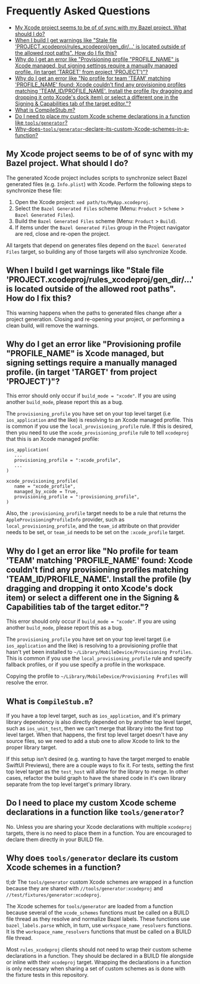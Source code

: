 # Frequently Asked Questions

<!--
The TOC for this document was generated using https://github.com/ekalinin/github-markdown-toc.go.

# Install gh-md-toc
brew install github-markdown-toc

# Generate TOC
gh-md-toc --hide-header --hide-footer --start-depth=1
-->
* [My Xcode project seems to be of of sync with my Bazel project\. What should I do?](#my-xcode-project-seems-to-be-of-of-sync-with-my-bazel-project-what-should-i-do)
* [When I build I get warnings like "Stale file 'PROJECT\.xcodeproj/rules\_xcodeproj/gen\_dir/\.\.\.' is located outside of the allowed root paths"\. How do I fix this?](#when-i-build-i-get-warnings-like-stale-file-projectxcodeprojrules_xcodeprojgen_dir-is-located-outside-of-the-allowed-root-paths-how-do-i-fix-this)
* [Why do I get an error like "Provisioning profile "PROFILE\_NAME" is Xcode managed, but signing settings require a manually managed profile\. (in target 'TARGET' from project 'PROJECT')"?](#why-do-i-get-an-error-like-provisioning-profile-profile_name-is-xcode-managed-but-signing-settings-require-a-manually-managed-profile-in-target-target-from-project-project)
* [Why do I get an error like "No profile for team 'TEAM' matching 'PROFILE\_NAME' found: Xcode couldn't find any provisioning profiles matching 'TEAM\_ID/PROFILE\_NAME'\. Install the profile (by dragging and dropping it onto Xcode's dock item) or select a different one in the Signing &amp; Capabilities tab of the target editor\."?](#why-do-i-get-an-error-like-no-profile-for-team-team-matching-profile_name-found-xcode-couldnt-find-any-provisioning-profiles-matching-team_idprofile_name-install-the-profile-by-dragging-and-dropping-it-onto-xcodes-dock-item-or-select-a-different-one-in-the-signing--capabilities-tab-of-the-target-editor)
* [What is CompileStub\.m?](#what-is-compilestubm)
* [Do I need to place my custom Xcode scheme declarations in a function like `tools/generator`?](#do-i-need-to-place-my-custom-xcode-scheme-declarations-in-a-function-like-toolsgenerator)
* [Why-does-`tools/generator`-declare-its-custom-Xcode-schemes-in-a-function?](#why-does-toolsgenerator-declare-its-custom-xcode-schemes-in-a-function)

## My Xcode project seems to be of of sync with my Bazel project. What should I do?

The generated Xcode project includes scripts to synchronize select Bazel
generated files (e.g. `Info.plist`) with Xcode. Perform the following steps to
synchronize these file:

1. Open the Xcode project: `xed path/to/MyApp.xcodeproj`.
2. Select the `Bazel Generated Files` scheme (Menu: `Product` > `Scheme` >
   `Bazel Generated Files`).
3. Build the `Bazel Generated Files` scheme (Menu: `Product` > `Build`).
4. If items under the `Bazel Generated Files` group in the Project navigator are
   red, close and re-open the project.

All targets that depend on generates files depend on the `Bazel Generated Files`
target, so building any of those targets will also synchronize Xcode.

## When I build I get warnings like "Stale file 'PROJECT.xcodeproj/rules_xcodeproj/gen_dir/...' is located outside of the allowed root paths". How do I fix this?

This warning happens when the paths to generated files change after a project
generation. Closing and re-opening your project, or performing a clean build,
will remove the warnings.

## Why do I get an error like "Provisioning profile "PROFILE_NAME" is Xcode managed, but signing settings require a manually managed profile. (in target 'TARGET' from project 'PROJECT')"?

This error should only occur if `build_mode = "xcode"`. If you are using another
`build_mode`, please report this as a bug.

The `provisioning_profile` you have set on your top level target (i.e
`ios_application` and the like) is resolving to an Xcode managed profile. This
is common if you use the `local_provisioning_profile` rule. If this is desired,
then you need to use the `xcode_provisioning_profile` rule to tell `xcodeproj`
that this is an Xcode managed profile:

```starlark
ios_application(
   ...
   provisioning_profile = ":xcode_profile",
   ...
)

xcode_provisioning_profile(
   name = "xcode_profile",
   managed_by_xcode = True,
   provisioning_profile = ":provisioning_profile",
)
```

Also, the `:provisioning_profile` target needs to be a rule that returns the
`AppleProvisioningProfileInfo` provider, such as `local_provisioning_profile`,
and the `team_id` attribute on that provider needs to be set, or `team_id` needs
to be set on the `:xcode_profile` target.

## Why do I get an error like "No profile for team 'TEAM' matching 'PROFILE_NAME' found: Xcode couldn't find any provisioning profiles matching 'TEAM_ID/PROFILE_NAME'. Install the profile (by dragging and dropping it onto Xcode's dock item) or select a different one in the Signing & Capabilities tab of the target editor."?

This error should only occur if `build_mode = "xcode"`. If you are using another
`build_mode`, please report this as a bug.

The `provisioning_profile` you have set on your top level target (i.e
`ios_application` and the like) is resolving to a provisioning profile that
hasn't yet been installed to `~/Library/MobileDevice/Provisioning Profiles`.
This is common if you use the `local_provisioning_profile` rule and specify
fallback profiles, or if you use specify a profile in the workspace.

Copying the profile to `~/Library/MobileDevice/Provisioning Profiles` will
resolve the error.

## What is `CompileStub.m`?

If you have a top level target, such as `ios_application`, and it's primary
library dependency is also directly depended on by another top level target,
such as `ios_unit_test`, then we can't merge that library into the first top
level target. When that happens, the first top level target doesn't have any
source files, so we need to add a stub one to allow Xcode to link to the proper
library target.

If this setup isn't desired (e.g. wanting to have the target merged to enable
SwiftUI Previews), there are a couple ways to fix it. For tests, setting the
first top level target as the `test_host` will allow for the library to merge.
In other cases, refactor the build graph to have the shared code in it's own
library separate from the top level target's primary library.

## Do I need to place my custom Xcode scheme declarations in a function like `tools/generator`?

No. Unless you are sharing your Xcode declarations with multiple `xcodeproj` 
targets, there is no need to place them in a function. You are encouraged to 
declare them directly in your BUILD file.

## Why does `tools/generator` declare its custom Xcode schemes in a function?

tl;dr The `tools/generator` custom Xcode schemes are wrapped in a function
because they are shared with `//tools/generator:xcodeproj` and
`//test/fixtures/generator:xcodeproj`.

The Xcode schemes for `tools/generator` are loaded from a function because
several of the `xcode_schemes` functions must be called on a BUILD file
thread as they resolve and normalize Bazel labels. These functions use
`bazel_labels.parse` which, in turn, use `workspace_name_resolvers`
functions. It is the `workspace_name_resolvers` functions that must be called
on a BUILD file thread.

Most `rules_xcodeproj` clients should not need to wrap their custom scheme
declarations in a function. They should be declared in a BUILD file alongside or 
inline with their `xcodeproj` target. Wrapping the declarations in a function is 
only necessary when sharing a set of custom schemes as is done with the fixture 
tests in this repository.

